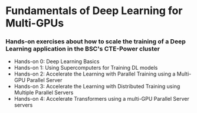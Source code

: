 # Fundamentals of Deep Learning for Multi-GPUs
### Hands-on exercises about how to scale the training of a Deep Learning application in the BSC's CTE-Power cluster
* Hands-on 0: Deep Learning Basics
* Hands-on 1: Using Supercomputers for Training DL models
* Hands-on 2: Accelerate the Learning with Parallel Training using a Multi-GPU Parallel Server
* Hands-on 3: Accelerate the Learning with Distributed Training using Multiple Parallel Servers
* Hands-on 4: Accelerate Transformers using a multi-GPU Parallel Server servers
